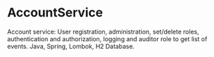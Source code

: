 # AccountService
Account service: User registration, administration, set/delete roles, authentication and authorization, logging and auditor role to get list of events.
Java, Spring, Lombok, H2 Database.
